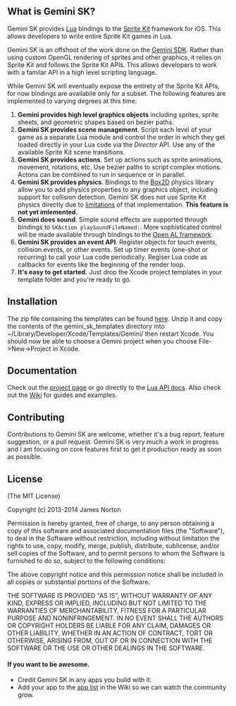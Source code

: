 ## What is Gemini SK?

Gemini SK provides [Lua](http://www.lua.org) bindings to the [Sprite Kit](https://developer.apple.com/library/ios/documentation/GraphicsAnimation/Conceptual/SpriteKit_PG/Introduction/Introduction.html) framework for iOS.  This allows developers to write entire Sprite Kit games in Lua.

Gemini SK is an offshoot of the work done on the [Gemini SDK](https://github.com/indiejames/GeminiSDK).  Rather than using custom OpenGL rendering of sprites and other graphics, it relies on Sprite Kit and follows the Sprite Kit APIs.  This allows developers to work with a familar API in a high level scripting language.

While Gemini SK will eventually expose the entirety of the Sprite Kit APIs, for now bindings are availabile only for a subset.  The following features are implemented to varying degrees at this time:

1. **Gemini provides high level graphics objects** including sprites, sprite sheets, and geometric shapes based on bezier paths.
2. **Gemini SK provides scene management**.  Script each level of your game as  a separate Lua module and control the order in which they get loaded directly in your Lua code via the _Director_ API.  Use any of the available Sprite Kit scene transitions.
3. **Gemini SK provides actions**.  Set up actions such as sprite animations, movement, rotations, etc.  Use bezier paths to script complex motions.  Actons can be combined to run in sequence or in parallel.
4. **Gemini SK provides physics**.  Bindings to the [Box2D](http://box2d.org) physics library allow you to add physics properties to any graphics object, including support for collision detection.  Gemini SK does not use Sprite Kit physics directly due to [limitations](http://www.element84.com/comparing-sprite-kit-physics-to-direct-box2d.html) of that implementation.  __This feature is not yet imlemented.__
5. **Gemini does sound**.  Simple sound effects are supported through bindings to `SKAction playSoundFileNamed:`.  More sophisticated control will be made available through bindings to the [Open AL framework](http://openal.org/documentation/openal-1.1-specification.pdf).
6. **Gemini SK provides an event API**.  Register objects for touch events, collision events, or other events.  Set up timer events (one-shot or recurring) to call your Lua code periodically.  Regiser Lua code as callbacks for events like the beginning of the render loop.
7. **It's easy to get started.** Just drop the Xcode project templates in your template folder and you're ready to go.

## Installation

The zip file containing the templates can be found [here](https://github.com/indiejames/GeminiSK/releases). Unzip it and copy the contents of the gemini_sk_templates directory into ~/Library/Developer/Xcode/Templates/Gemini/ then restart Xcode.  You should now be able to choose a Gemini project when you choose File->New->Project in Xcode.

## Documentation

Check out the [project page](https://github.com/indiejames/GeminiSK) or go directly to the [Lua API docs](http://indiejames.github.io/GeminiSK/documentation/files/usage-txt.html).  Also check out the [Wiki](https://github.com/indiejames/GeminiSK/wiki/Documentation) for guides and examples.


## Contributing

Contributions to Gemini SK are welcome, whether it's a bug report, feature suggestion, or a pull request.  Gemini SK is very much a work in progress and I am focusing on core features first to get it production ready as soon as possible.

## License
(The MIT License)

Copyright (c) 2013-2014 James Norton

Permission is hereby granted, free of charge, to any person obtaining a copy of this software and associated documentation files (the "Software"), to deal in the Software without restriction, including without limitation the rights to use, copy, modify, merge, publish, distribute, sublicense, and/or sell copies of the Software, and to permit persons to whom the Software is furnished to do so, subject to the following conditions:

The above copyright notice and this permission notice shall be included in all copies or substantial portions of the Software.

THE SOFTWARE IS PROVIDED "AS IS", WITHOUT WARRANTY OF ANY KIND, EXPRESS OR IMPLIED, INCLUDING BUT NOT LIMITED TO THE WARRANTIES OF MERCHANTABILITY, FITNESS FOR A PARTICULAR PURPOSE AND NONINFRINGEMENT. IN NO EVENT SHALL THE AUTHORS OR COPYRIGHT HOLDERS BE LIABLE FOR ANY CLAIM, DAMAGES OR OTHER LIABILITY, WHETHER IN AN ACTION OF CONTRACT, TORT OR OTHERWISE, ARISING FROM, OUT OF OR IN CONNECTION WITH THE SOFTWARE OR THE USE OR OTHER DEALINGS IN THE SOFTWARE.


#### If you want to be awesome.
- Credit Gemini SK in any apps you build with it.
- Add your app to the [app list](https://github.com/indiejames/GeminiSK/wiki/Gemini-SK-Applications-List) in the Wiki so we can watch the community grow.
